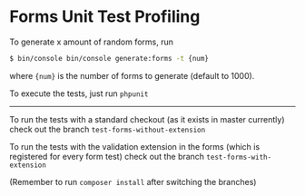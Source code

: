 Forms Unit Test Profiling
=========================

To generate x amount of random forms, run

```bash
$ bin/console bin/console generate:forms -t {num}
```

where `{num}` is the number of forms to generate (default to 1000).

To execute the tests, just run `phpunit`

-----------------------------------------------------------------------------------------------------------

To run the tests with a standard checkout (as it exists in master currently) check out the branch `test-forms-without-extension`

To run the tests with the validation extension in the forms (which is registered for every form test) check out the branch `test-forms-with-extension`

(Remember to run `composer install` after switching the branches)